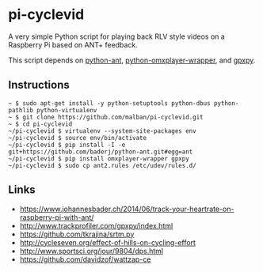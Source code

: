 # pi-cyclevid

A very simple Python script for playing back RLV style videos on a Raspberry Pi based on ANT+ feedback.

This script depends on [python-ant](https://github.com/baderj/python-ant), [python-omxplayer-wrapper](https://github.com/willprice/python-omxplayer-wrapper), and [gpxpy](https://github.com/tkrajina/gpxpy).

## Instructions

```
~ $ sudo apt-get install -y python-setuptools python-dbus python-pathlib python-virtualenv
~ $ git clone https://github.com/malban/pi-cyclevid.git
~ $ cd pi-cyclevid 
~/pi-cyclevid $ virtualenv --system-site-packages env
~/pi-cyclevid $ source env/bin/activate
~/pi-cyclevid $ pip install -I -e git+https://github.com/baderj/python-ant.git#egg=ant
~/pi-cyclevid $ pip install omxplayer-wrapper gpxpy
~/pi-cyclevid $ sudo cp ant2.rules /etc/udev/rules.d/
```

## Links
* https://www.johannesbader.ch/2014/06/track-your-heartrate-on-raspberry-pi-with-ant/
* http://www.trackprofiler.com/gpxpy/index.html
* https://github.com/tkrajina/srtm.py
* http://cycleseven.org/effect-of-hills-on-cycling-effort
* http://www.sportsci.org/jour/9804/dps.html
* https://github.com/davidzof/wattzap-ce
